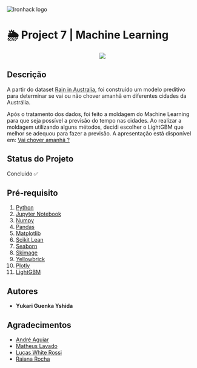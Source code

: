 ![Ironhack logo](https://i.imgur.com/1QgrNNw.png)

# 🌦️ Project 7 | Machine Learning

<p align="center">
  <img src="https://media0.giphy.com/media/26BGDQxDCZDFHW5Ne/giphy.gif?cid=ecf05e47ab39b25bcf1fb36bf17a7258392a177726a5e479&rid=giphy.gif">
</p>


## Descrição
A partir do dataset [Rain in Australia](https://www.kaggle.com/jsphyg/weather-dataset-rattle-package), foi construído um modelo preditivo para determinar se vai ou não chover amanhã em diferentes cidades da Austrália. 

Após o tratamento dos dados, foi feito a moldagem do Machine Learning para que seja possível a previsão do tempo nas cidades.
Ao realizar a moldagem utilizando alguns métodos, decidi escolher o LightGBM que melhor se adequou para fazer a previsão.
A apresentação está disponível em: [Vai chover amanhã ?](https://docs.google.com/presentation/d/1ZxmFY8S0LMtlLfsznKvv7CUc0-v7NpXukbz_P-MkGd8/edit?usp=sharing)


## Status do Projeto
Concluido ✅

## Pré-requisito
1. [Python](https://www.python.org/)
2. [Jupyter Notebook](https://jupyter.org/try)
3. [Numpy](https://pypi.org/project/numpy/)
4. [Pandas](https://pandas.pydata.org/)
5. [Matplotlib](https://pypi.org/project/matplotlib/)
6. [Scikit Lean](https://pypi.org/project/scikit-learn/)
7. [Seaborn](https://pypi.org/project/seaborn/)
8. [Skimage](https://pypi.org/project/skimage/)
9. [Yellowbrick](https://pypi.org/project/yellowbrick/)
10. [Plotly](https://pypi.org/project/plotly/)
11. [LightGBM](https://pypi.org/project/lightgbm/)


## Autores
+ **Yukari Guenka Yshida**

## Agradecimentos
+ [André Aguiar](https://github.com/aguiarandre)
+ [Matheus Lavado](https://github.com/matheuslavado)
+ [Lucas White Rossi](https://github.com/LucasWhiteRossi)
+ [Raiana Rocha](https://github.com/Rairocha)